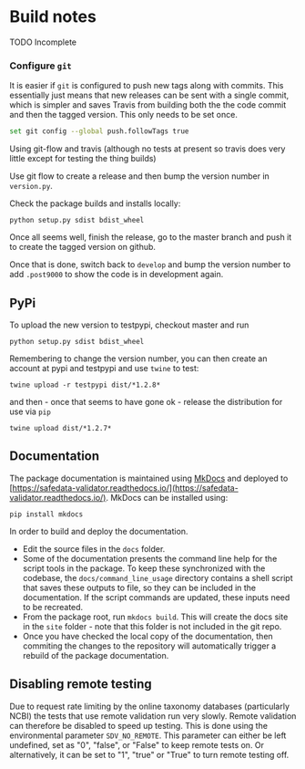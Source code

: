 # Build notes

TODO Incomplete

### Configure `git`

It is easier if `git` is configured to push new tags along with commits. This
essentially just means that new releases can be sent with a single commit, which
is simpler and saves Travis from building both the the code commit and then the
tagged version. This only needs to be set once.

```sh
set git config --global push.followTags true
```


Using git-flow and travis (although no tests at present so travis does very
little except for testing the thing builds)

Use git flow to create a release and then bump the version number in
`version.py`.

Check the package builds and installs locally:

```
python setup.py sdist bdist_wheel
```

Once all seems well,  finish the release, go to the master branch and push it to
create the tagged version on github.

Once that is done, switch back to `develop` and bump the version number to add
`.post9000` to show the code is in development again.

## PyPi

To upload the new version to testpypi, checkout master and run

```
python setup.py sdist bdist_wheel
```

Remembering to change the version number, you can then create an account at pypi
and testpypi and use `twine` to test:

```
twine upload -r testpypi dist/*1.2.8*
```

and then - once that seems to have gone ok - release the distribution for use
via `pip`

```
twine upload dist/*1.2.7*
```


## Documentation

The package documentation is maintained using [MkDocs](https://www.mkdocs.org/)
and deployed to
[https://safedata-validator.readthedocs.io/](https://safedata-validator.readthedocs.io/).
MkDocs can be installed using:

```
pip install mkdocs
```


In order to build and deploy the documentation.

* Edit the source files in the `docs` folder.
* Some of the documentation presents the command line help for the script tools
  in the package. To keep these synchronized with the codebase, the
  `docs/command_line_usage` directory contains a shell script that saves these
  outputs to file, so they can be included in the documentation. If the script
  commands are updated, these inputs need to be recreated.
* From the package root, run `mkdocs build`. This will create the docs site in
  the `site` folder - note that this folder is not included in the git repo.
* Once you have checked the local copy of the documentation, then commiting the
  changes to the repository will automatically trigger a rebuild of the package
  documentation.

## Disabling remote testing

Due to request rate limiting by the online taxonomy databases (particularly NCBI)
the tests that use remote validation run very slowly. Remote validation can therefore
be disabled to speed up testing. This is done using the environmental parameter
`SDV_NO_REMOTE`. This parameter can either be left undefined, set as "0", "false",
or "False" to keep remote tests on. Or alternatively, it can be set to "1", "true"
or "True" to turn remote testing off.
